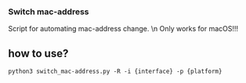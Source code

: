 ### Switch mac-address
Script for automating mac-address change. \n
Only works for macOS!!!
## how to use?
```
python3 switch_mac-address.py -R -i {interface} -p {platform}
```

